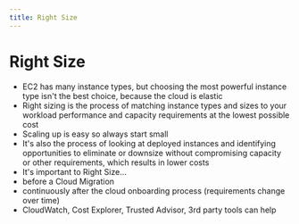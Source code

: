 ```yaml
---
title: Right Size
---
```

# Right Size
- EC2 has many instance types, but choosing the most powerful instance type isn't the best choice, because the cloud is elastic
- Right sizing is the process of matching instance types and sizes to your workload performance and capacity requirements at the lowest possible cost
- Scaling up is easy so always start small
- It's also the process of looking at deployed instances and identifying opportunities to eliminate or downsize without compromising capacity or other requirements, which results in lower costs
- It's important to Right Size...
- before a Cloud Migration
- continuously after the cloud onboarding process (requirements change over time)
- CloudWatch, Cost Explorer, Trusted Advisor, 3rd party tools can help